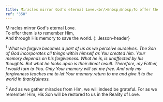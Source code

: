 ```yaml
---
title: Miracles mirror God’s eternal Love.<br/>&nbsp;&nbsp;To offer them is to remember Him,<br/>&nbsp;&nbsp;And through His memory to save the world.
ref: "350"
---
```


Miracles mirror God's eternal Love.<br/>
To offer them is to remember Him,<br/>
And through His memory to save the world.
{: .lesson-header}

<sup>1</sup> *What we forgive becomes a part of us as we perceive
ourselves. The Son of God incorporates all things within himself as You
created him. Your memory depends on his forgiveness. What he is, is
unaffected by his thoughts. But what he looks upon is their direct
result. Therefore, my Father, I would turn to You. Only Your memory will
set me free. And only my forgiveness teaches me to let Your memory
return to me and give it to the world in thankfulness.*

<sup>2</sup> And as we gather miracles from Him, we will indeed be
grateful. For as we remember Him, His Son will be restored to us in the
Reality of Love.

